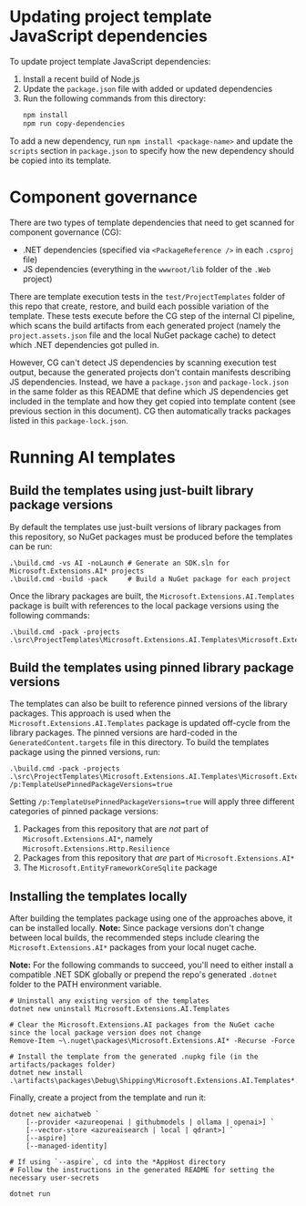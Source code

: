 # Updating project template JavaScript dependencies

To update project template JavaScript dependencies:
1. Install a recent build of Node.js
2. Update the `package.json` file with added or updated dependencies
3. Run the following commands from this directory:
    ```sh
    npm install
    npm run copy-dependencies
    ```

To add a new dependency, run `npm install <package-name>` and update the `scripts` section in `package.json` to specify how the new dependency should be copied into its template.

# Component governance

There are two types of template dependencies that need to get scanned for component governance (CG):
* .NET dependencies (specified via `<PackageReference />` in each `.csproj` file)
* JS dependencies (everything in the `wwwroot/lib` folder of the `.Web` project)

There are template execution tests in the `test/ProjectTemplates` folder of this repo that create, restore, and build each possible variation of the template. These tests execute before the CG step of the internal CI pipeline, which scans the build artifacts from each generated project (namely the `project.assets.json` file and the local NuGet package cache) to detect which .NET dependencies got pulled in.

However, CG can't detect JS dependencies by scanning execution test output, because the generated projects don't contain manifests describing JS dependencies. Instead, we have a `package.json` and `package-lock.json` in the same folder as this README that define which JS dependencies get included in the template and how they get copied into template content (see previous section in this document). CG then automatically tracks packages listed in this `package-lock.json`.

# Running AI templates

## Build the templates using just-built library package versions

By default the templates use just-built versions of library packages from this repository, so NuGet packages must be produced before the templates can be run:

```pwsh
.\build.cmd -vs AI -noLaunch # Generate an SDK.sln for Microsoft.Extensions.AI* projects
.\build.cmd -build -pack     # Build a NuGet package for each project
```

Once the library packages are built, the `Microsoft.Extensions.AI.Templates` package is built with references to the local package versions using the following commands:

```pwsh
.\build.cmd -pack -projects .\src\ProjectTemplates\Microsoft.Extensions.AI.Templates\Microsoft.Extensions.AI.Templates.csproj
```

## Build the templates using pinned library package versions

The templates can also be built to reference pinned versions of the library packages. This approach is used when the `Microsoft.Extensions.AI.Templates` package is updated off-cycle from the library packages. The pinned versions are hard-coded in the `GeneratedContent.targets` file in this directory. To build the templates package using the pinned versions, run:

```pwsh
.\build.cmd -pack -projects .\src\ProjectTemplates\Microsoft.Extensions.AI.Templates\Microsoft.Extensions.AI.Templates.csproj /p:TemplateUsePinnedPackageVersions=true
```

Setting `/p:TemplateUsePinnedPackageVersions=true` will apply three different categories of pinned package versions:

1. Packages from this repository that are _not_ part of `Microsoft.Extensions.AI*`, namely `Microsoft.Extensions.Http.Resilience`
2. Packages from this repository that _are_ part of `Microsoft.Extensions.AI*`
3. The `Microsoft.EntityFrameworkCoreSqlite` package

## Installing the templates locally

After building the templates package using one of the approaches above, it can be installed locally. **Note:** Since package versions don't change between local builds, the recommended steps include clearing the `Microsoft.Extensions.AI*` packages from your local nuget cache.

**Note:** For the following commands to succeed, you'll need to either install a compatible .NET SDK globally or prepend the repo's generated `.dotnet` folder to the PATH environment variable.

```pwsh
# Uninstall any existing version of the templates
dotnet new uninstall Microsoft.Extensions.AI.Templates

# Clear the Microsoft.Extensions.AI packages from the NuGet cache since the local package version does not change
Remove-Item ~\.nuget\packages\Microsoft.Extensions.AI* -Recurse -Force

# Install the template from the generated .nupkg file (in the artifacts/packages folder)
dotnet new install .\artifacts\packages\Debug\Shipping\Microsoft.Extensions.AI.Templates*.nupkg
```

Finally, create a project from the template and run it:

```pwsh
dotnet new aichatweb `
    [--provider <azureopenai | githubmodels | ollama | openai>] `
    [--vector-store <azureaisearch | local | qdrant>] `
    [--aspire] `
    [--managed-identity]

# If using `--aspire`, cd into the *AppHost directory
# Follow the instructions in the generated README for setting the necessary user-secrets

dotnet run
```
